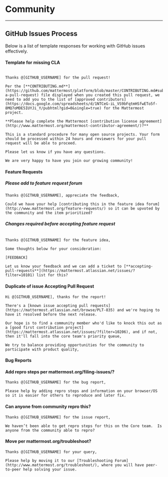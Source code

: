 # Community
___

## GitHub Issues Process

Below is a list of template responses for working with GitHub issues effectively. 

#### Template for missing CLA

```

Thanks @[GITHUB_USERNAME] for the pull request! 

Per the [**CONTRIBUTING.md**](https://github.com/mattermost/platform/blob/master/CONTRIBUTING.md#submitting-a-pull-request) file displayed when you created this pull request, we need to add you to the list of [approved contributors](https://docs.google.com/spreadsheets/d/1NTCeG-iL_VS9bFqtmHSfwETo5f-8MQ7oMDE5IUYJi_Y/pubhtml?gid=0&single=true) for the Mattermost project.

**Please help complete the Mattermost [contribution license agreement](http://www.mattermost.org/mattermost-contributor-agreement/)?**

This is a standard procedure for many open source projects. Your form should be processed within 24 hours and reviewers for your pull request will be able to proceed. 

Please let us know if you have any questions. 

We are very happy to have you join our growing community!

```

#### Feature Requests

##### Please add to feature request forum

```
Thanks @[GITHUB_USERNAME], appreciate the feedback, 

Could we have your help [contributing this in the feature idea forum](http://www.mattermost.org/feature-requests/) so it can be upvoted by the community and the item prioritized? 
```

##### Changes required before accepting feature request

```

Thanks @[GITHUB_USERNAME] for the feature idea, 

Some thoughts below for your consideration: 

[FEEDBACK]

Let us know your feedback and we can add a ticket to [**accepting-pull-requests**](https://mattermost.atlassian.net/issues/?filter=10101) list for this? 
```

#### Duplicate of issue Accepting Pull Request

```
Hi @[GITHUB_USERNAME], thanks for the report!

There's a [known issue accepting pull requests](https://mattermost.atlassian.net/browse/PLT-835) and we're hoping to have it resolved before the next release. 

Our hope is to find a community member who'd like to knock this out as a [good first contribution project](https://mattermost.atlassian.net/issues/?filter=10206), and if not, then it'll fall into the core team's priority queue, 

We try to balance providing opportunities for the community to participate with product quality, 
```

#### Bug Reports

#### Add repro steps per mattermost.org/filing-issues/?

```
Thanks @[GITHUB_USERNAME] for the bug report, 

Please help by adding repro steps and information on your browser/OS so it is easier for others to reproduce and later fix.
````

####  Can anyone from community repro this?

```
Thanks @[GITHUB_USERNAME] for the issue report, 

We haven’t been able to get repro steps for this on the Core team.  Is anyone from the community able to repro?
```

#### Move per mattermost.org/troubleshoot?

```
Thanks @[GITHUB_USERNAME] for your query, 

Please help by moving it to our [Troubleshooting Forum](http://www.mattermost.org/troubleshoot/), where you will have peer-to-peer help solving your issue.
```

